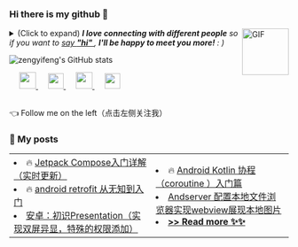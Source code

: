 ### Hi there is my github 👋

<img align="right" alt="GIF" src="https://media.giphy.com/media/LnQjpWaON8nhr21vNW/giphy.gif" width="84" title="Say HI"> <details><summary>(Click to expand) <em><b>I love connecting with different people</b> so if you want to <a href="https://github.com/zyf-good/zyf-good/issues/new" >say <b>"hi" </b></a>, <b>I'll be happy to meet you more!</b> : )</em></summary>


- 👨‍💻 I am an Android development engineer and I enjoy exploring new technologies like Jetpack Compose
- 🏘️ I work in Chengdu
- ❤️ I like eating 🍉, raising 🐓, playing 🏓, sleeping in 🛌 and game like APEX.
- 💬 Be free to ask me about anything [here](https://github.com/zyf-good/zyf-good/issues).


---

</details>

![zengyifeng's GitHub stats](https://github-readme-stats.vercel.app/api?username=zyf-good&show_icons=true)

<p align="center">
 
  &emsp;
  <a href="https://blog.csdn.net/shop_and_sleep" target="_blank" alt="CSDN" title="CSDN">
    <img src="https://img.icons8.com/material/48/000000/csdn.png" width="30px"/>
  </a>
  &emsp;
  <a href="https://www.zhihu.com/people/ceng-yifeng-89" target="_blank" alt="Zhihu" title="Zhihu">
    <img src="https://img.icons8.com/material-two-tone/50/000000/zhihu.png" width="28px"/>
  </a>
  &emsp;
  <a href="https://space.bilibili.com/489625492?spm_id_from=333.1007.0.0" target="_blank" alt="Bilibili" title="Bilibili">
    <img src="https://user-images.githubusercontent.com/29084184/166415345-91925d37-c66f-448f-8d75-c8355fe0b692.png" width="30px"/>
  </a>
   &emsp;
  <a href= "https://zyf-good.github.io/" target="_blank" alt="Instagram" title="Instagram">
    <img src="https://img.icons8.com/ios-glyphs/256/000000/instagram-new.svg" width="28px"/>
  </a>
</p>

<h2></h2>

👈 Follow me on the left（点击左侧关注我）

### 📝 My posts



<table><tbody>
<tr>
  <td>
  <li> 🔥 <a href="https://blog.csdn.net/shop_and_sleep/article/details/124569994?spm=1001.2014.3001.5502">Jetpack Compose入门详解（实时更新）</a></li> 
  <li> 🔥 <a href="https://blog.csdn.net/shop_and_sleep/article/details/123526236"> android retrofit 从无知到入门</a></li>
  <li> <a href="https://blog.csdn.net/shop_and_sleep/article/details/120899825"> 安卓：初识Presentation（实现双屏异显，特殊的权限添加）️️</a></li>
  </td>
  <td>
   <li> 🔥 <a href="https://blog.csdn.net/shop_and_sleep/article/details/123708248">  Android Kotlin 协程（coroutine ）入门篇  </a></li>
   <li> <a href="https://blog.csdn.net/shop_and_sleep/article/details/123347131">Andserver 配置本地文件浏览器实现webview展现本地图片</a></li>
  <li> <a href="https://blog.csdn.net/shop_and_sleep?type=blog" target="_blank"><b> >> Read more ✨✨ </b></a> </li>
  </td>
</tr>
